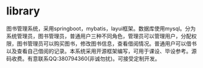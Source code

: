 # library
 图书管理系统，采用springboot，mybatis，layui框架。数据库使用mysql。分为系统管理员，图书管理员，普通用户三种不同角色，管理员可以管理用户，分配权限，图书管理员可以购买图书，修改图书信息，查看借阅情况。普通用户可以借书以及查看自己借阅的记录。本系统采用开源框架编写，可用于课设、毕设参考。源码收费。有意联系QQ:380794360(非诚勿扰)。可接受定制开发。
